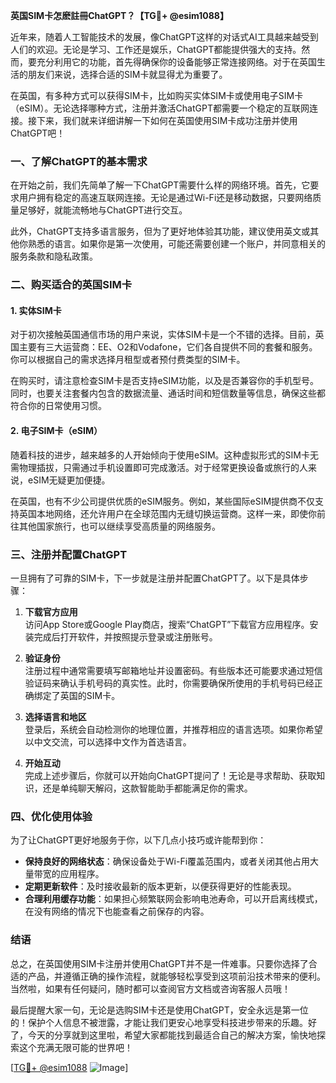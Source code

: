 **英国SIM卡怎麽註冊ChatGPT？【TG💪+ @esim1088】**

近年来，随着人工智能技术的发展，像ChatGPT这样的对话式AI工具越来越受到人们的欢迎。无论是学习、工作还是娱乐，ChatGPT都能提供强大的支持。然而，要充分利用它的功能，首先得确保你的设备能够正常连接网络。对于在英国生活的朋友们来说，选择合适的SIM卡就显得尤为重要了。

在英国，有多种方式可以获得SIM卡，比如购买实体SIM卡或使用电子SIM卡（eSIM）。无论选择哪种方式，注册并激活ChatGPT都需要一个稳定的互联网连接。接下来，我们就来详细讲解一下如何在英国使用SIM卡成功注册并使用ChatGPT吧！

### 一、了解ChatGPT的基本需求

在开始之前，我们先简单了解一下ChatGPT需要什么样的网络环境。首先，它要求用户拥有稳定的高速互联网连接。无论是通过Wi-Fi还是移动数据，只要网络质量足够好，就能流畅地与ChatGPT进行交互。

此外，ChatGPT支持多语言服务，但为了更好地体验其功能，建议使用英文或其他你熟悉的语言。如果你是第一次使用，可能还需要创建一个账户，并同意相关的服务条款和隐私政策。

### 二、购买适合的英国SIM卡

#### 1. 实体SIM卡

对于初次接触英国通信市场的用户来说，实体SIM卡是一个不错的选择。目前，英国主要有三大运营商：EE、O2和Vodafone，它们各自提供不同的套餐和服务。你可以根据自己的需求选择月租型或者预付费类型的SIM卡。

在购买时，请注意检查SIM卡是否支持eSIM功能，以及是否兼容你的手机型号。同时，也要关注套餐内包含的数据流量、通话时间和短信数量等信息，确保这些都符合你的日常使用习惯。

#### 2. 电子SIM卡（eSIM）

随着科技的进步，越来越多的人开始倾向于使用eSIM。这种虚拟形式的SIM卡无需物理插拔，只需通过手机设置即可完成激活。对于经常更换设备或旅行的人来说，eSIM无疑更加便捷。

在英国，也有不少公司提供优质的eSIM服务。例如，某些国际eSIM提供商不仅支持英国本地网络，还允许用户在全球范围内无缝切换运营商。这样一来，即使你前往其他国家旅行，也可以继续享受高质量的网络服务。

### 三、注册并配置ChatGPT

一旦拥有了可靠的SIM卡，下一步就是注册并配置ChatGPT了。以下是具体步骤：

1. **下载官方应用**  
   访问App Store或Google Play商店，搜索“ChatGPT”下载官方应用程序。安装完成后打开软件，并按照提示登录或注册账号。

2. **验证身份**  
   注册过程中通常需要填写邮箱地址并设置密码。有些版本还可能要求通过短信验证码来确认手机号码的真实性。此时，你需要确保所使用的手机号码已经正确绑定了英国的SIM卡。

3. **选择语言和地区**  
   登录后，系统会自动检测你的地理位置，并推荐相应的语言选项。如果你希望以中文交流，可以选择中文作为首选语言。

4. **开始互动**  
   完成上述步骤后，你就可以开始向ChatGPT提问了！无论是寻求帮助、获取知识，还是单纯聊天解闷，这款智能助手都能满足你的需求。

### 四、优化使用体验

为了让ChatGPT更好地服务于你，以下几点小技巧或许能帮到你：

- **保持良好的网络状态**：确保设备处于Wi-Fi覆盖范围内，或者关闭其他占用大量带宽的应用程序。
- **定期更新软件**：及时接收最新的版本更新，以便获得更好的性能表现。
- **合理利用缓存功能**：如果担心频繁联网会影响电池寿命，可以开启离线模式，在没有网络的情况下也能查看之前保存的内容。

### 结语

总之，在英国使用SIM卡注册并使用ChatGPT并不是一件难事。只要你选择了合适的产品，并遵循正确的操作流程，就能够轻松享受到这项前沿技术带来的便利。当然啦，如果有任何疑问，随时都可以查阅官方文档或咨询客服人员哦！

最后提醒大家一句，无论是选购SIM卡还是使用ChatGPT，安全永远是第一位的！保护个人信息不被泄露，才能让我们更安心地享受科技进步带来的乐趣。好了，今天的分享就到这里啦，希望大家都能找到最适合自己的解决方案，愉快地探索这个充满无限可能的世界吧！

[[TG💪+ @esim1088](https://t.me/s/esim1088) ![Image](https://i.postimg.cc/4NQfJmqS/Snipaste-2025-05-13-00-14-12.png)]